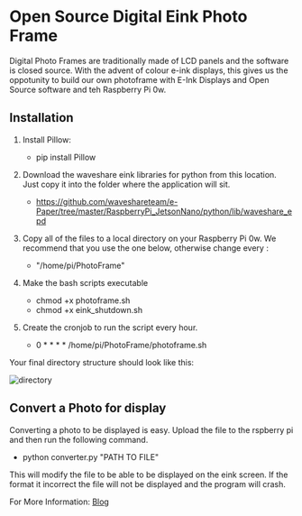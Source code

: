 # Open Source Digital Eink Photo Frame

Digital Photo Frames are traditionally made of LCD panels and the software is closed source. With the advent of colour e-ink displays, this gives us the oppotunity to build our own photoframe with E-Ink Displays and Open Source software and teh Raspberry Pi 0w.

## Installation
1. Install Pillow:
   - pip install Pillow
  
2. Download the waveshare eink libraries for python from this location. Just copy it into the folder where the application will sit.
   - https://github.com/waveshareteam/e-Paper/tree/master/RaspberryPi_JetsonNano/python/lib/waveshare_epd

3. Copy all of the files to a local directory on your Raspberry Pi 0w. We recommend that you use the one below, otherwise change every : 
   - "/home/pi/PhotoFrame"

4. Make the bash scripts executable
   - chmod +x photoframe.sh
   - chmod +x eink_shutdown.sh
  
5. Create the cronjob to run the script every hour.
   - 0 * * * * /home/pi/PhotoFrame/photoframe.sh
  
Your final directory structure should look like this:

![directory](https://github.com/VishnuUnnikrishnan/photoframe/assets/14148289/69c497ee-85d8-4b7c-9772-d459c66eaec8)

  
## Convert a Photo for display

Converting a photo to be displayed is easy. Upload the file to the rspberry pi and then run the following command.

- python converter.py "PATH TO FILE"

This will modify the file to be able to be displayed on the eink screen. If the format it incorrect the file will not be displayed and the program will crash.

For More Information: [Blog](https://blog.v1shnu.com/build-a-better-digital-photo-frame)




